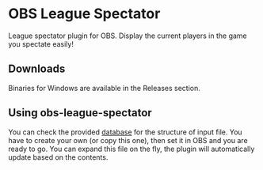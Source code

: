 # OBS League Spectator

League spectator plugin for OBS. Display the current players in the game you spectate easily!

## Downloads

Binaries for Windows are available in the Releases section.

## Using obs-league-spectator

You can check the provided [database](worlds2021.json) for the structure of input file. You have to create your own (or copy this one), then set it in OBS and you are ready to go. You can expand this file on the fly, the plugin will automatically update based on the contents.
